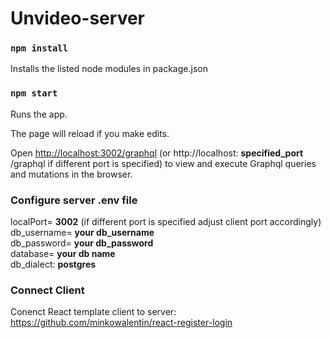 # Unvideo-server

### `npm install`

Installs the listed node modules in package.json

### `npm start`

Runs the app.<br>

The page will reload if you make edits.<br>

Open [http://localhost:3002/graphql](http://localhost:3002/graphql) (or http://localhost: **specified_port** /graphql if different port is specified) to view and execute Graphql queries and mutations in the browser.


### Configure server .env file

localPort= **3002** (if different port is specified adjust client port accordingly)<br>
db_username= **your db_username**<br>
db_password= **your db_password**<br>
database= **your db name**<br>
db_dialect: **postgres**<br>

### Connect Client
Conenct React template client to server: https://github.com/minkowalentin/react-register-login
